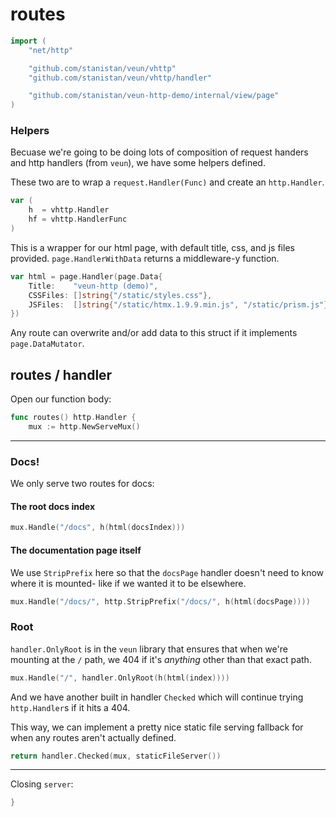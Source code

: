 # routes

```go
import (
	"net/http"

	"github.com/stanistan/veun/vhttp"
	"github.com/stanistan/veun/vhttp/handler"

	"github.com/stanistan/veun-http-demo/internal/view/page"
)
```

### Helpers

Becuase we're going to be doing lots of composition of
request handers and http handlers (from `veun`), we have some
helpers defined.

These two are to wrap a `request.Handler(Func)` and create an
`http.Handler`.

```go
var (
	h  = vhttp.Handler
	hf = vhttp.HandlerFunc
)
```

This is a wrapper for our html page, with default title,
css, and js files provided. `page.HandlerWithData` returns
a middleware-y function.

```go
var html = page.Handler(page.Data{
    Title:    "veun-http (demo)",
    CSSFiles: []string{"/static/styles.css"},
    JSFiles:  []string{"/static/htmx.1.9.9.min.js", "/static/prism.js"},
})
```

Any route can overwrite and/or add data to this struct if it
implements `page.DataMutator`.

## routes / handler

Open our function body:

```go
func routes() http.Handler {
    mux := http.NewServeMux()
```

---

### Docs!

We only serve two routes for docs:

#### The root docs index

```go
mux.Handle("/docs", h(html(docsIndex)))
```

#### The documentation page itself

We use `StripPrefix` here so that the `docsPage` handler doesn't
need to know where it is mounted- like if we wanted it to
be elsewhere.

```go
mux.Handle("/docs/", http.StripPrefix("/docs/", h(html(docsPage))))
```

### Root

`handler.OnlyRoot` is in the `veun` library that ensures
that when we're mounting at the `/` path, we 404 if it's _anything_
other than that exact path.

```go
mux.Handle("/", handler.OnlyRoot(h(html(index))))
```

And we have another built in handler `Checked`
which will continue trying `http.Handler`s if it hits a 404.

This way, we can implement a pretty nice static file serving fallback for
when any routes aren't actually defined.

```go
return handler.Checked(mux, staticFileServer())
```

---

Closing `server`:

```go
}
```
